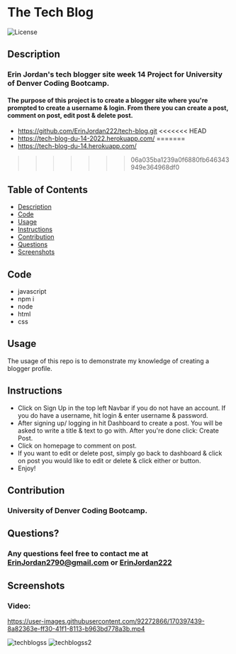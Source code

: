 # The Tech Blog

 ![License](https://img.shields.io/badge/License-MIT-blue.svg)
 
## Description
### Erin Jordan's tech blogger site week 14 Project for University of Denver Coding Bootcamp. 
#### The purpose of this project is to create a blogger site where you're prompted to create a username & login. From there you can create a post, comment on post, edit post & delete post. 

* https://github.com/ErinJordan222/tech-blog.git
<<<<<<< HEAD
* https://tech-blog-du-14-2022.herokuapp.com/
=======
* https://tech-blog-du-14.herokuapp.com/
>>>>>>> 06a035ba1239a0f6880fb646343949e364968df0

## Table of Contents
* [Description](#description)
* [Code](#code)
* [Usage](#usage)
* [Instructions](#instructions)
* [Contribution](#contribution)
* [Questions](#questions)
* [Screenshots](#screenshots)

## Code
* javascript
* npm i
* node
* html
* css

## Usage
The usage of this repo is to demonstrate my knowledge of creating a blogger profile. 

## Instructions
* Click on Sign Up in the top left Navbar if you do not have an account. If you do have a username, hit login & enter username & password.
* After signing up/ logging in hit Dashboard to create a post. You will be asked to write a title & text to go with. After you're done click: Create Post.
* Click on homepage to comment on post. 
* If you want to edit or delete post, simply go back to dashboard & click on post you would like to edit or delete & click either or button.
* Enjoy!

## Contribution
### University of Denver Coding Bootcamp.

## Questions?
### Any questions feel free to contact me at <a href="https://erinjordan2790@gmail.com">ErinJordan2790@gmail.com</a> or <a href="https://github.com/ErinJordan222">ErinJordan222</a>

## Screenshots
### Video:

https://user-images.githubusercontent.com/92272866/170397439-8a82363e-ff30-41f1-8113-b963bd778a3b.mp4

![techblogss](https://user-images.githubusercontent.com/92272866/170397675-4a0826d0-cdf3-40c9-9b11-e071f45a2bda.png)
![techblogss2](https://user-images.githubusercontent.com/92272866/170397686-cd596367-9d85-4d86-a755-36c4ddfa340d.png)

